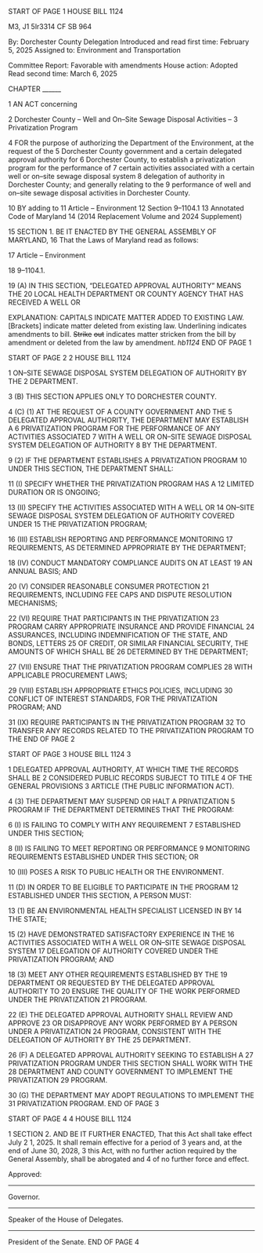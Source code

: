 START OF PAGE 1
HOUSE BILL 1124

M3, J1 5lr3314
CF SB 964

By: Dorchester County Delegation
Introduced and read first time: February 5, 2025
Assigned to: Environment and Transportation

Committee Report: Favorable with amendments
House action: Adopted
Read second time: March 6, 2025

CHAPTER ______

1 AN ACT concerning

2 Dorchester County – Well and On–Site Sewage Disposal Activities –
3 Privatization Program

4 FOR the purpose of authorizing the Department of the Environment, at the request of the
5 Dorchester County government and a certain delegated approval authority for
6 Dorchester County, to establish a privatization program for the performance of
7 certain activities associated with a certain well or on–site sewage disposal system
8 delegation of authority in Dorchester County; and generally relating to the
9 performance of well and on–site sewage disposal activities in Dorchester County.

10 BY adding to
11 Article – Environment
12 Section 9–1104.1
13 Annotated Code of Maryland
14 (2014 Replacement Volume and 2024 Supplement)

15 SECTION 1. BE IT ENACTED BY THE GENERAL ASSEMBLY OF MARYLAND,
16 That the Laws of Maryland read as follows:

17 Article – Environment

18 9–1104.1.

19 (A) IN THIS SECTION, “DELEGATED APPROVAL AUTHORITY” MEANS THE
20 LOCAL HEALTH DEPARTMENT OR COUNTY AGENCY THAT HAS RECEIVED A WELL OR

EXPLANATION: CAPITALS INDICATE MATTER ADDED TO EXISTING LAW.
[Brackets] indicate matter deleted from existing law.
Underlining indicates amendments to bill.
~~Strike~~ ~~out~~ indicates matter stricken from the bill by amendment or deleted from the law by
amendment. *hb1124*
END OF PAGE 1

START OF PAGE 2
2 HOUSE BILL 1124

1 ON–SITE SEWAGE DISPOSAL SYSTEM DELEGATION OF AUTHORITY BY THE
2 DEPARTMENT.

3 (B) THIS SECTION APPLIES ONLY TO DORCHESTER COUNTY.

4 (C) (1) AT THE REQUEST OF A COUNTY GOVERNMENT AND THE
5 DELEGATED APPROVAL AUTHORITY, THE DEPARTMENT MAY ESTABLISH A
6 PRIVATIZATION PROGRAM FOR THE PERFORMANCE OF ANY ACTIVITIES ASSOCIATED
7 WITH A WELL OR ON–SITE SEWAGE DISPOSAL SYSTEM DELEGATION OF AUTHORITY
8 BY THE DEPARTMENT.

9 (2) IF THE DEPARTMENT ESTABLISHES A PRIVATIZATION PROGRAM
10 UNDER THIS SECTION, THE DEPARTMENT SHALL:

11 (I) SPECIFY WHETHER THE PRIVATIZATION PROGRAM HAS A
12 LIMITED DURATION OR IS ONGOING;

13 (II) SPECIFY THE ACTIVITIES ASSOCIATED WITH A WELL OR
14 ON–SITE SEWAGE DISPOSAL SYSTEM DELEGATION OF AUTHORITY COVERED UNDER
15 THE PRIVATIZATION PROGRAM;

16 (III) ESTABLISH REPORTING AND PERFORMANCE MONITORING
17 REQUIREMENTS, AS DETERMINED APPROPRIATE BY THE DEPARTMENT;

18 (IV) CONDUCT MANDATORY COMPLIANCE AUDITS ON AT LEAST
19 AN ANNUAL BASIS; AND

20 (V) CONSIDER REASONABLE CONSUMER PROTECTION
21 REQUIREMENTS, INCLUDING FEE CAPS AND DISPUTE RESOLUTION MECHANISMS;

22 (VI) REQUIRE THAT PARTICIPANTS IN THE PRIVATIZATION
23 PROGRAM CARRY APPROPRIATE INSURANCE AND PROVIDE FINANCIAL
24 ASSURANCES, INCLUDING INDEMNIFICATION OF THE STATE, AND BONDS, LETTERS
25 OF CREDIT, OR SIMILAR FINANCIAL SECURITY, THE AMOUNTS OF WHICH SHALL BE
26 DETERMINED BY THE DEPARTMENT;

27 (VII) ENSURE THAT THE PRIVATIZATION PROGRAM COMPLIES
28 WITH APPLICABLE PROCUREMENT LAWS;

29 (VIII) ESTABLISH APPROPRIATE ETHICS POLICIES, INCLUDING
30 CONFLICT OF INTEREST STANDARDS, FOR THE PRIVATIZATION PROGRAM; AND

31 (IX) REQUIRE PARTICIPANTS IN THE PRIVATIZATION PROGRAM
32 TO TRANSFER ANY RECORDS RELATED TO THE PRIVATIZATION PROGRAM TO THE
END OF PAGE 2

START OF PAGE 3
HOUSE BILL 1124 3

1 DELEGATED APPROVAL AUTHORITY, AT WHICH TIME THE RECORDS SHALL BE
2 CONSIDERED PUBLIC RECORDS SUBJECT TO TITLE 4 OF THE GENERAL PROVISIONS
3 ARTICLE (THE PUBLIC INFORMATION ACT).

4 (3) THE DEPARTMENT MAY SUSPEND OR HALT A PRIVATIZATION
5 PROGRAM IF THE DEPARTMENT DETERMINES THAT THE PROGRAM:

6 (I) IS FAILING TO COMPLY WITH ANY REQUIREMENT
7 ESTABLISHED UNDER THIS SECTION;

8 (II) IS FAILING TO MEET REPORTING OR PERFORMANCE
9 MONITORING REQUIREMENTS ESTABLISHED UNDER THIS SECTION; OR

10 (III) POSES A RISK TO PUBLIC HEALTH OR THE ENVIRONMENT.

11 (D) IN ORDER TO BE ELIGIBLE TO PARTICIPATE IN THE PROGRAM
12 ESTABLISHED UNDER THIS SECTION, A PERSON MUST:

13 (1) BE AN ENVIRONMENTAL HEALTH SPECIALIST LICENSED IN BY
14 THE STATE;

15 (2) HAVE DEMONSTRATED SATISFACTORY EXPERIENCE IN THE
16 ACTIVITIES ASSOCIATED WITH A WELL OR ON–SITE SEWAGE DISPOSAL SYSTEM
17 DELEGATION OF AUTHORITY COVERED UNDER THE PRIVATIZATION PROGRAM; AND

18 (3) MEET ANY OTHER REQUIREMENTS ESTABLISHED BY THE
19 DEPARTMENT OR REQUESTED BY THE DELEGATED APPROVAL AUTHORITY TO
20 ENSURE THE QUALITY OF THE WORK PERFORMED UNDER THE PRIVATIZATION
21 PROGRAM.

22 (E) THE DELEGATED APPROVAL AUTHORITY SHALL REVIEW AND APPROVE
23 OR DISAPPROVE ANY WORK PERFORMED BY A PERSON UNDER A PRIVATIZATION
24 PROGRAM, CONSISTENT WITH THE DELEGATION OF AUTHORITY BY THE
25 DEPARTMENT.

26 (F) A DELEGATED APPROVAL AUTHORITY SEEKING TO ESTABLISH A
27 PRIVATIZATION PROGRAM UNDER THIS SECTION SHALL WORK WITH THE
28 DEPARTMENT AND COUNTY GOVERNMENT TO IMPLEMENT THE PRIVATIZATION
29 PROGRAM.

30 (G) THE DEPARTMENT MAY ADOPT REGULATIONS TO IMPLEMENT THE
31 PRIVATIZATION PROGRAM.
END OF PAGE 3

START OF PAGE 4
4 HOUSE BILL 1124

1 SECTION 2. AND BE IT FURTHER ENACTED, That this Act shall take effect July
2 1, 2025. It shall remain effective for a period of 3 years and, at the end of June 30, 2028,
3 this Act, with no further action required by the General Assembly, shall be abrogated and
4 of no further force and effect.

Approved:

________________________________________________________________________________
Governor.

________________________________________________________________________________
Speaker of the House of Delegates.

________________________________________________________________________________
President of the Senate.
END OF PAGE 4